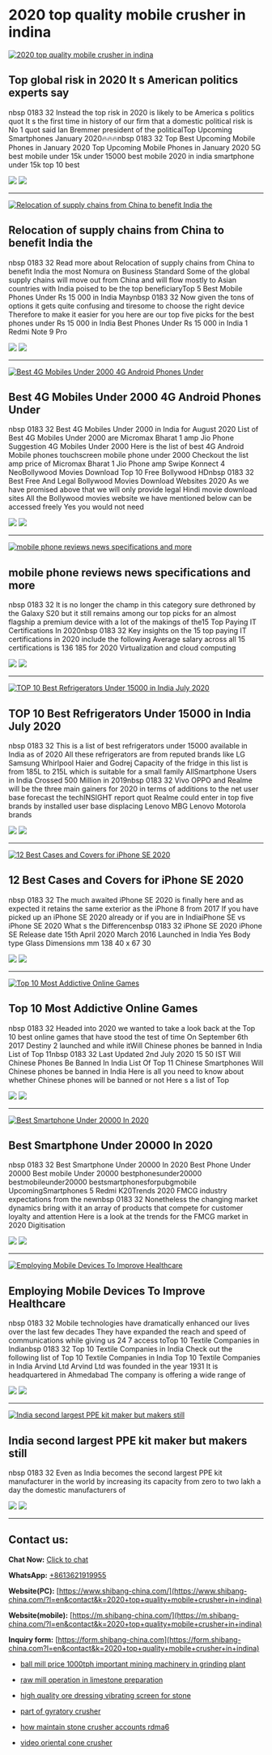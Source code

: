 # 2020 top quality mobile crusher in indina

<a href="https://swt.shibang-china.com/?l=en&img&k=2020+top+quality+mobile+crusher+in+indina" target="_blank">![2020 top quality mobile crusher in indina](http://static.shibang-china.com/all-800x300/1477.jpg)</a>

## Top global risk in 2020 It s American politics experts say
nbsp 0183 32 Instead the top risk in 2020 is likely to be America s politics quot It s the first time in history of our firm that a domestic political risk is No 1 quot said Ian Bremmer president of the politicalTop Upcoming Smartphones January 2020🔥🔥🔥nbsp 0183 32 Top Best Upcoming Mobile Phones in January 2020 Top Upcoming Mobile Phones in January 2020 5G best mobile under 15k under 15000 best mobile 2020 in india smartphone under 15k top 10 best


<a href="https://whatsapp.shibangsoft.com/WhatsApp.php" target="_blank" title="WhatsApp">![](http://static.shibang-china.com/icon/whatsapp.png)</a> <a href="https://swt.shibang-china.com/?l=en&icon&k=2020+top+quality+mobile+crusher+in+indina" target="_blank">![](http://static.shibang-china.com/icon/chat-en.png)</a>

---

<a href="https://swt.shibang-china.com/?l=en&img&k=2020+top+quality+mobile+crusher+in+indina" target="_blank">![Relocation of supply chains from China to benefit India the](http://static.shibang-china.com/all-800x300/1376.jpg)</a>

## Relocation of supply chains from China to benefit India the
nbsp 0183 32 Read more about Relocation of supply chains from China to benefit India the most Nomura on Business Standard Some of the global supply chains will move out from China and will flow mostly to Asian countries with India poised to be the top beneficiaryTop 5 Best Mobile Phones Under Rs 15 000 in India Maynbsp 0183 32 Now given the tons of options it gets quite confusing and tiresome to choose the right device Therefore to make it easier for you here are our top five picks for the best phones under Rs 15 000 in India Best Phones Under Rs 15 000 in India 1 Redmi Note 9 Pro


<a href="https://whatsapp.shibangsoft.com/WhatsApp.php" target="_blank" title="WhatsApp">![](http://static.shibang-china.com/icon/whatsapp.png)</a> <a href="https://swt.shibang-china.com/?l=en&icon&k=2020+top+quality+mobile+crusher+in+indina" target="_blank">![](http://static.shibang-china.com/icon/chat-en.png)</a>

---

<a href="https://swt.shibang-china.com/?l=en&img&k=2020+top+quality+mobile+crusher+in+indina" target="_blank">![Best 4G Mobiles Under 2000 4G Android Phones Under](http://static.shibang-china.com/all-800x300/1390.jpg)</a>

## Best 4G Mobiles Under 2000 4G Android Phones Under
nbsp 0183 32 Best 4G Mobiles Under 2000 in India for August 2020 List of Best 4G Mobiles Under 2000 are Micromax Bharat 1 amp Jio Phone Suggestion 4G Mobiles Under 2000 Here is the list of best 4G Android Mobile phones touchscreen mobile phone under 2000 Checkout the list amp price of Micromax Bharat 1 Jio Phone amp Swipe Konnect 4 NeoBollywood Movies Download Top 10 Free Bollywood HDnbsp 0183 32 Best Free And Legal Bollywood Movies Download Websites 2020 As we have promised above that we will only provide legal Hindi movie download sites All the Bollywood movies website we have mentioned below can be accessed freely Yes you would not need


<a href="https://whatsapp.shibangsoft.com/WhatsApp.php" target="_blank" title="WhatsApp">![](http://static.shibang-china.com/icon/whatsapp.png)</a> <a href="https://swt.shibang-china.com/?l=en&icon&k=2020+top+quality+mobile+crusher+in+indina" target="_blank">![](http://static.shibang-china.com/icon/chat-en.png)</a>

---

<a href="https://swt.shibang-china.com/?l=en&img&k=2020+top+quality+mobile+crusher+in+indina" target="_blank">![mobile phone reviews news specifications and more](http://static.shibang-china.com/all-800x300/1263.jpg)</a>

## mobile phone reviews news specifications and more
nbsp 0183 32 It is no longer the champ in this category sure dethroned by the Galaxy S20 but it still remains among our top picks for an almost flagship a premium device with a lot of the makings of the15 Top Paying IT Certifications In 2020nbsp 0183 32 Key insights on the 15 top paying IT certifications in 2020 include the following Average salary across all 15 certifications is 136 185 for 2020 Virtualization and cloud computing


<a href="https://whatsapp.shibangsoft.com/WhatsApp.php" target="_blank" title="WhatsApp">![](http://static.shibang-china.com/icon/whatsapp.png)</a> <a href="https://swt.shibang-china.com/?l=en&icon&k=2020+top+quality+mobile+crusher+in+indina" target="_blank">![](http://static.shibang-china.com/icon/chat-en.png)</a>

---

<a href="https://swt.shibang-china.com/?l=en&img&k=2020+top+quality+mobile+crusher+in+indina" target="_blank">![TOP 10 Best Refrigerators Under 15000 in India July 2020](http://static.shibang-china.com/all-800x300/1278.jpg)</a>

## TOP 10 Best Refrigerators Under 15000 in India July 2020
nbsp 0183 32 This is a list of best refrigerators under 15000 available in India as of 2020 All these refrigerators are from reputed brands like LG Samsung Whirlpool Haier and Godrej Capacity of the fridge in this list is from 185L to 215L which is suitable for a small family AllSmartphone Users in India Crossed 500 Million in 2019nbsp 0183 32 Vivo OPPO and Realme will be the three main gainers for 2020 in terms of additions to the net user base forecast the techINSIGHT report quot Realme could enter in top five brands by installed user base displacing Lenovo MBG Lenovo Motorola brands


<a href="https://whatsapp.shibangsoft.com/WhatsApp.php" target="_blank" title="WhatsApp">![](http://static.shibang-china.com/icon/whatsapp.png)</a> <a href="https://swt.shibang-china.com/?l=en&icon&k=2020+top+quality+mobile+crusher+in+indina" target="_blank">![](http://static.shibang-china.com/icon/chat-en.png)</a>

---

<a href="https://swt.shibang-china.com/?l=en&img&k=2020+top+quality+mobile+crusher+in+indina" target="_blank">![12 Best Cases and Covers for iPhone SE 2020](http://static.shibang-china.com/all-800x300/30.jpg)</a>

## 12 Best Cases and Covers for iPhone SE 2020
nbsp 0183 32 The much awaited iPhone SE 2020 is finally here and as expected it retains the same exterior as the iPhone 8 from 2017 If you have picked up an iPhone SE 2020 already or if you are in IndiaiPhone SE vs iPhone SE 2020 What s the Differencenbsp 0183 32 iPhone SE 2020 iPhone SE Release date 15th April 2020 March 2016 Launched in India Yes Body type Glass Dimensions mm 138 40 x 67 30


<a href="https://whatsapp.shibangsoft.com/WhatsApp.php" target="_blank" title="WhatsApp">![](http://static.shibang-china.com/icon/whatsapp.png)</a> <a href="https://swt.shibang-china.com/?l=en&icon&k=2020+top+quality+mobile+crusher+in+indina" target="_blank">![](http://static.shibang-china.com/icon/chat-en.png)</a>

---

<a href="https://swt.shibang-china.com/?l=en&img&k=2020+top+quality+mobile+crusher+in+indina" target="_blank">![Top 10 Most Addictive Online Games](http://static.shibang-china.com/all-800x300/1408.jpg)</a>

## Top 10 Most Addictive Online Games
nbsp 0183 32 Headed into 2020 we wanted to take a look back at the Top 10 best online games that have stood the test of time On September 6th 2017 Destiny 2 launched and while itWill Chinese phones be banned in India List of Top 11nbsp 0183 32 Last Updated 2nd July 2020 15 50 IST Will Chinese Phones Be Banned In India List Of Top 11 Chinese Smartphones Will Chinese phones be banned in India Here is all you need to know about whether Chinese phones will be banned or not Here s a list of Top


<a href="https://whatsapp.shibangsoft.com/WhatsApp.php" target="_blank" title="WhatsApp">![](http://static.shibang-china.com/icon/whatsapp.png)</a> <a href="https://swt.shibang-china.com/?l=en&icon&k=2020+top+quality+mobile+crusher+in+indina" target="_blank">![](http://static.shibang-china.com/icon/chat-en.png)</a>

---

<a href="https://swt.shibang-china.com/?l=en&img&k=2020+top+quality+mobile+crusher+in+indina" target="_blank">![Best Smartphone Under 20000 In 2020](http://static.shibang-china.com/all-800x300/872.jpg)</a>

## Best Smartphone Under 20000 In 2020
nbsp 0183 32 Best Smartphone Under 20000 In 2020 Best Phone Under 20000 Best mobile Under 20000 bestphonesunder20000 bestmobileunder20000 bestsmartphonesforpubgmobile UpcomingSmartphones 5 Redmi K20Trends 2020 FMCG industry expectations from the newnbsp 0183 32 Nonetheless the changing market dynamics bring with it an array of products that compete for customer loyalty and attention Here is a look at the trends for the FMCG market in 2020 Digitisation


<a href="https://whatsapp.shibangsoft.com/WhatsApp.php" target="_blank" title="WhatsApp">![](http://static.shibang-china.com/icon/whatsapp.png)</a> <a href="https://swt.shibang-china.com/?l=en&icon&k=2020+top+quality+mobile+crusher+in+indina" target="_blank">![](http://static.shibang-china.com/icon/chat-en.png)</a>

---

<a href="https://swt.shibang-china.com/?l=en&img&k=2020+top+quality+mobile+crusher+in+indina" target="_blank">![Employing Mobile Devices To Improve Healthcare](http://static.shibang-china.com/all-800x300/889.jpg)</a>

## Employing Mobile Devices To Improve Healthcare
nbsp 0183 32 Mobile technologies have dramatically enhanced our lives over the last few decades They have expanded the reach and speed of communications while giving us 24 7 access toTop 10 Textile Companies in Indianbsp 0183 32 Top 10 Textile Companies in India Check out the following list of Top 10 Textile Companies in India Top 10 Textile Companies in India Arvind Ltd Arvind Ltd was founded in the year 1931 It is headquartered in Ahmedabad The company is offering a wide range of


<a href="https://whatsapp.shibangsoft.com/WhatsApp.php" target="_blank" title="WhatsApp">![](http://static.shibang-china.com/icon/whatsapp.png)</a> <a href="https://swt.shibang-china.com/?l=en&icon&k=2020+top+quality+mobile+crusher+in+indina" target="_blank">![](http://static.shibang-china.com/icon/chat-en.png)</a>

---

<a href="https://swt.shibang-china.com/?l=en&img&k=2020+top+quality+mobile+crusher+in+indina" target="_blank">![India second largest PPE kit maker but makers still](http://static.shibang-china.com/all-800x300/287.jpg)</a>

## India second largest PPE kit maker but makers still
nbsp 0183 32 Even as India becomes the second largest PPE kit manufacturer in the world by increasing its capacity from zero to two lakh a day the domestic manufacturers of

<a href="https://whatsapp.shibangsoft.com/WhatsApp.php" target="_blank" title="WhatsApp">![](http://static.shibang-china.com/icon/whatsapp.png)</a> <a href="https://swt.shibang-china.com/?l=en&icon&k=2020+top+quality+mobile+crusher+in+indina" target="_blank">![](http://static.shibang-china.com/icon/chat-en.png)</a>

---
## Contact us:

**Chat Now:** [Click to chat](https://swt.shibang-china.com?l=en&contact&k=2020+top+quality+mobile+crusher+in+indina)

**WhatsApp:**  [+8613621919955](https://whatsapp.shibangsoft.com/WhatsApp.php)

**Website(PC):** [https://www.shibang-china.com/](https://www.shibang-china.com/?l=en&contact&k=2020+top+quality+mobile+crusher+in+indina)

**Website(mobile):** [https://m.shibang-china.com/](https://m.shibang-china.com/?l=en&contact&k=2020+top+quality+mobile+crusher+in+indina)

**Inquiry form:** [https://form.shibang-china.com](https://form.shibang-china.com?l=en&contact&k=2020+top+quality+mobile+crusher+in+indina)

* [ball mill price 1000tph important mining machinery in grinding plant](../164/ball%20mill%20price%201000tph%20important%20mining%20machinery%20in%20grinding%20plant.md)

* [raw mill operation in limestone preparation](../162/raw%20mill%20operation%20in%20limestone%20preparation.md)

* [high quality ore dressing vibrating screen for stone](../164/high%20quality%20ore%20dressing%20vibrating%20screen%20for%20stone.md)

* [part of gyratory crusher](../163/part%20of%20gyratory%20crusher.md)

* [how maintain stone crusher accounts rdma6](../167/how%20maintain%20stone%20crusher%20accounts%20rdma6.md)

* [video oriental cone crusher](../167/video%20oriental%20cone%20crusher.md)